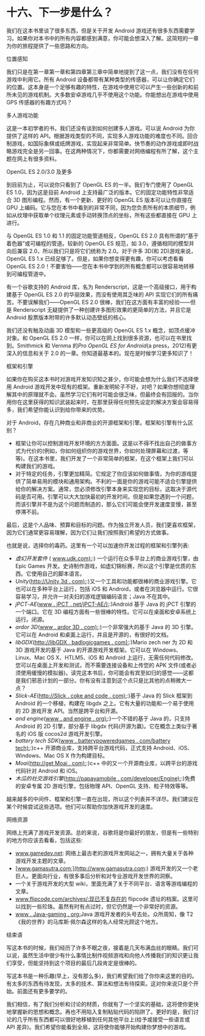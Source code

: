 # 十六、下一步是什么？

我们在这本书里谈了很多东西，但是关于开发 Android 游戏还有很多东西需要学习。如果你对本书中的所有内容都感到满意，你可能会想深入了解。这简短的一章为你的旅程提供了一些思路和方向。

位置感知

我们只是在第一章第一章和第四章第三章中简单地提到了这一点，我们没有在任何游戏中利用它。所有 Android 设备都带有某种类型的传感器，可以让你确定它们的位置。这本身是一个足够有趣的特性，在游戏中使用它可以产生一些创新的和前所未见的游戏机制。大多数安卓游戏几乎不使用这个功能。你能想出在游戏中使用 GPS 传感器的有趣方式吗？

多人游戏功能

这是一本初学者的书，我们还没有谈到如何创建多人游戏。可以说 Android 为你提供了这样的 API。根据游戏类型的不同，实现多人游戏功能的难度也不同。回合制游戏，如国际象棋或纸牌游戏，实现起来非常简单。快节奏的动作游戏或即时战略游戏完全是另一回事。在这两种情况下，你都需要对网络编程有所了解，这个主题在网上有很多资料。

OpenGL ES 2.0/3.0 及更多

到目前为止，可以说你只看到了 OpenGL ES 的一半。我们专门使用了 OpenGL ES 1.0，因为这是目前 Android 上支持最广泛的版本。它的固定功能特性非常适合 3D 图形编程。然而，有一个更新、更好的 OpenGL ES 版本可以让你直接在 GPU 上编码。它与您在本书中看到的非常不同，因为您负责所有的本质细节，例如从纹理中获取单个纹理元素或手动转换顶点的坐标，所有这些都直接在 GPU 上进行。

与 OpenGL ES 1.0 和 1.1 的固定功能管道相反，OpenGL ES 2.0 具有所谓的“基于着色器”或可编程的管道。较新的 OpenGL ES 规范，如 3.0，遵循相同的模型并向后兼容 2.0，所以我们只是将它们统称为 2.0。对于许多 3D(和 2D)游戏来说，OpenGL ES 1.x 已经足够了。但是，如果你想变得更有趣，你可以考虑看看 OpenGL ES 2.0！不要害怕——您在本书中学到的所有概念都可以很容易地转移到可编程管道中。

有一个谷歌支持的 Android 库，名为 Renderscript，这是一个高级接口，用于构建基于 OpenGL ES 2.0 的华丽效果，而没有使用其乏味的 API 实现它们的所有痛苦。不要误解我们——OpenGL ES 2.0 很棒，我们在这方面有丰富的经验——但是 Renderscript 无疑提供了一种创建许多图形效果的更简单的方法，并且它是 Android 股票版本附带的许多默认动态壁纸的核心。

我们还没有触及动画 3D 模型和一些更高级的 OpenGL ES 1.x 概念，如顶点缓冲对象。和 OpenGL ES 2.0 一样，你可以在网上找到很多资源，也可以在书里找到。Smithmick 和 Vernma 的*Pro OpenGL ES for Android*(a press，2012)有更深入的信息和关于 2.0 的一章。你知道最基本的。现在是时候学习更多知识了！

框架和引擎

如果你在购买这本书时对游戏开发知识知之甚少，你可能会想为什么我们不选择使用 Android 游戏开发中现有的框架。重新发明轮子不好，对吧？如果你想彻底理解其中的原理就不会。虽然学习它们有时可能会很乏味，但最终会有回报的。当你用你在这里获得的知识武装起来时，在那里获得任何预先设定的解决方案会容易得多，我们希望你能认识到给你带来的优势。

对于 Android，存在几种商业和非商业的开源框架和引擎。框架和引擎有什么区别？

*   框架让你可以控制游戏开发环境的方方面面。这是以不得不找出自己的做事方式为代价的(例如，你如何组织你的游戏世界，你如何处理屏幕和过渡，等等)。在这本书里，我们开发了一个非常简单的框架，在这个框架上我们可以构建我们的游戏。
*   对于特定的任务，引擎更加精简。它规定了你应该如何做事情，为你的游戏提供了简单易用的模块和通用架构。不利的一面是你的游戏可能不适合引擎提供给你的解决方案。通常，您必须修改引擎本身来实现您的目标，这取决于源代码是否可用。引擎可以大大加快最初的开发时间，但是如果您遇到一个问题，而该引擎并不是为这个问题而制造的，那么它们可能会使开发速度变慢，甚至停滞不前。

最后，这是个人品味、预算和目标的问题。作为独立开发人员，我们更喜欢框架，因为它们通常更容易理解，因为它们让我们按照我们希望的方式做事。

也就是说，选择你的毒药。这里有一个可以加速你开发过程的框架和引擎列表:

*   *虚幻开发套件* ( [www.udk.com):](http://www.udk.com):) 一个运行在众多平台上的商业游戏引擎，由 Epic Games 开发。史诗制作游戏，如虚幻锦标赛，所以这个引擎是优质的东西。它使用自己的脚本语言。
*   *Unity*([http://Unity 3d . com):](http://unity3d.com):)又一个工具和功能都很棒的商业游戏引擎。它也可以在多种平台上运行，包括 iOS 和 Android，或者在浏览器中运行。它很容易学习，并允许一对夫妇的游戏逻辑编码语言；Java 不在其中。
*   *jPCT*-*AE*([www . jPCT . net/jPCT-AE/):](http://www.jpct.net/jpct-ae/):)Android 基于 Java 的 jPCT 引擎的一个端口。它在 3D 编程方面有一些很棒的特性。它可以在桌面和安卓系统上运行。闭源。
*   *ardor 3D*([www . ardor 3D . com):](http://www.ardor3d.com):)一个非常强大的基于 Java 的 3D 引擎。它可以在 Android 和桌面上运行，并且是开源的，有很好的文档。
*   *libGDX*([http://libGDX . badlogicgames . com):](http://libgdx.badlogicgames.com):)Mario zech ner 为 2D 和 3D 游戏开发的基于 Java 的开源游戏开发框架。它可以在 Windows、Linux、Mac OS X、HTLM5、iOS 和 Android 上运行，无需任何代码修改。您可以在桌面上开发和测试，而不需要连接设备和上传您的 APK 文件(或者必须使用缓慢的模拟器)。读完这本书后，你可能会有宾至如归的感觉——这都是我们邪恶计划的一部分。你有没有注意到这个点只是比其他的点稍微大一点？
*   *Slick*-*AE*([http://Slick . coke and code . com):](http://slick.cokeandcode.com):)基于 Java 的 Slick 框架到 Android 的一个移植，构建在 libgdx 之上。它有大量的功能和一个易于使用的 2D 游戏开发 API。当然是跨平台和开源。
*   *and engine*([www . and engine . org):](http://www.andengine.org):)一个不错的基于 Java 的，只支持 Android 的 2D 引擎，部分基于 libgdx 代码(开源为赢)。它在概念上类似于著名的 iOS 版 cocos2d 游戏开发引擎。
*   *battery tech SDK*([www . batterypoweredgames . com/battery tech):](http://www.batterypoweredgames.com/batterytech):)c++ 开源商业库，支持跨平台游戏代码，正式支持 Android、iOS、Windows、Mac OS X 作为构建目标。
*   *Moai*([http://get Moai . com):](http://getmoai.com):)c++ 中的又一个开源商业库，以跨平台的游戏代码针对 Android 和 iOS。
*   *木瓜的社交游戏引擎*([http://papayamobile . com/developer/Engine):](http://papayamobile.com/developer/engine):)免费的安卓专属 2D 游戏引擎，包括物理 API、OpenGL 支持、粒子特效等等。

越来越多的中间件、框架和引擎一直在出现，所以这个列表并不详尽。我们建议在某个时候尝试这些选项。他们可以帮助你加快游戏开发的速度。

网络资源

网络上充满了游戏开发资源。总的来说，谷歌将是你最好的朋友，但是有一些特别的地方你应该去看看，包括这些:

*   www.gamedev.net: 网络上最古老的游戏开发网站之一，拥有大量关于各种游戏开发主题的文章。
*   [www.gamasutra.com:](http://www.gamasutra.com:) 游戏开发的又一个老巨人。更面向行业，有很多事后分析和对专业游戏开发世界的洞察。
*   一个关于游戏开发的大型 wiki，里面充满了关于不同平台、语言等游戏编程的文章。
*   www.flipcode.com/archives/:现已不复存在的 flipcode 遗址的档案。这里可以找到一些珍珠。虽然有时有点过时，但它仍然是一个非常好的资源。
*   [www . Java-gaming . org:](http://www.java-gaming.org:)Java 游戏开发者的头号去处。众所周知，像 T2《我的世界》的马库斯·佩尔森这样的名人经常光顾这个地方。

结束语

写这本书的时候，我们经历了许多不眠之夜，接着是几天布满血丝的眼睛。我们可以说，虽然生活中很少有什么事情比制作视频游戏和向他人传播我们的知识更让我们享受，但能坚持到这个项目的最后几段肯定是很棒的。

写这本书是一种乐趣(早上，没有那么多)，我们希望我们给了你你来这里的目的。有太多的东西有待发现，太多的技术、算法和想法有待探索。这对你来说只是个开始。前面还有更多要学的。

我们相信，有了我们分析和讨论的材质，你就有了一个坚实的基础，这将使你更快地掌握新的思想和概念。再也不用陷入复制粘贴代码的陷阱了。更好的是，我们讨论的几乎所有东西都可以很好地移植到任何其他平台上(给予或接受一些语言或 API 差异)。我们希望你能看到全局，这将使你能够开始构建你梦想中的游戏。